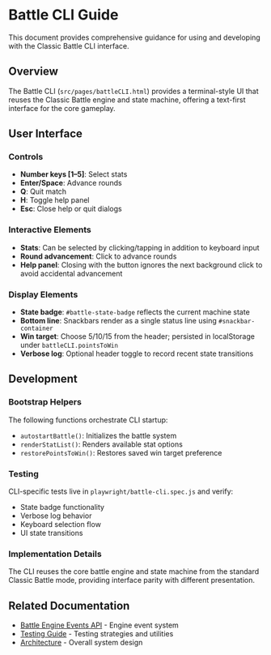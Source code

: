 # Battle CLI Guide

This document provides comprehensive guidance for using and developing with the Classic Battle CLI interface.

## Overview

The Battle CLI (`src/pages/battleCLI.html`) provides a terminal-style UI that reuses the Classic Battle engine and state machine, offering a text-first interface for the core gameplay.

## User Interface

### Controls
- **Number keys [1–5]**: Select stats
- **Enter/Space**: Advance rounds
- **Q**: Quit match
- **H**: Toggle help panel
- **Esc**: Close help or quit dialogs

### Interactive Elements
- **Stats**: Can be selected by clicking/tapping in addition to keyboard input
- **Round advancement**: Click to advance rounds
- **Help panel**: Closing with the button ignores the next background click to avoid accidental advancement

### Display Elements
- **State badge**: `#battle-state-badge` reflects the current machine state
- **Bottom line**: Snackbars render as a single status line using `#snackbar-container`
- **Win target**: Choose 5/10/15 from the header; persisted in localStorage under `battleCLI.pointsToWin`
- **Verbose log**: Optional header toggle to record recent state transitions

## Development

### Bootstrap Helpers
The following functions orchestrate CLI startup:
- `autostartBattle()`: Initializes the battle system
- `renderStatList()`: Renders available stat options
- `restorePointsToWin()`: Restores saved win target preference

### Testing
CLI-specific tests live in `playwright/battle-cli.spec.js` and verify:
- State badge functionality
- Verbose log behavior  
- Keyboard selection flow
- UI state transitions

### Implementation Details
The CLI reuses the core battle engine and state machine from the standard Classic Battle mode, providing interface parity with different presentation.

## Related Documentation
- [Battle Engine Events API](./components.md) - Engine event system
- [Testing Guide](./testing-guide.md) - Testing strategies and utilities
- [Architecture](../design/architecture.md) - Overall system design
